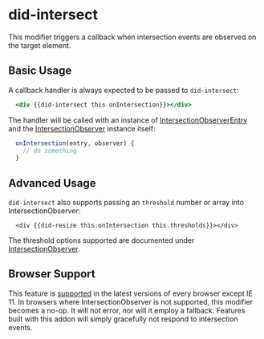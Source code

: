# did-intersect

This modifier triggers a callback when intersection events are observed on the target element.

## Basic Usage

A callback handler is always expected to be passed to `did-intersect`:

```handlebars
  <div {{did-intersect this.onIntersection}}></div>
```

The handler will be called with an instance of [IntersectionObserverEntry](https://developer.mozilla.org/en-US/docs/Web/API/IntersectionObserverEntry)
and the [IntersectionObserver](https://developer.mozilla.org/en-US/docs/Web/API/IntersectionObserver/IntersectionObserver) instance itself:

```javascript
  onIntersection(entry, observer) {
    // do something
  }
```

## Advanced Usage

`did-intersect` also supports passing an `threshold` number or array into IntersectionObserver:

```handlebars{
  <div {{did-resize this.onIntersection this.thresholds}}></div>
```

The threshold options supported are documented under [IntersectionObserver](https://developer.mozilla.org/en-US/docs/Web/API/IntersectionObserver/IntersectionObserver).

## Browser Support

This feature is [supported](https://caniuse.com/#search=intersectionobserver) in the latest versions of every browser except IE 11.
In browsers where IntersectionObserver is not supported, this modifier becomes a no-op. It will not error, 
nor will it employ a fallback. Features built with this addon will simply gracefully not respond to intersection events.
